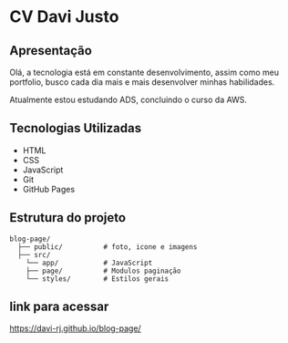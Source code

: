 # CV Davi Justo

## Apresentação 
 
 Olá, a tecnologia está em constante desenvolvimento, assim como meu portfolio, busco cada dia mais e mais desenvolver minhas habilidades.

 Atualmente estou estudando ADS, concluindo o curso da AWS.  

 ## Tecnologias Utilizadas
 - HTML
 - CSS
 - JavaScript
 - Git
 - GitHub Pages

## Estrutura do projeto 
```
blog-page/
  ├── public/          # foto, icone e imagens
  ├── src/             
    └── app/           # JavaScript 
    ├── page/          # Modulos paginação
    └── styles/        # Estilos gerais 

```
## link para acessar

https://davi-rj.github.io/blog-page/

